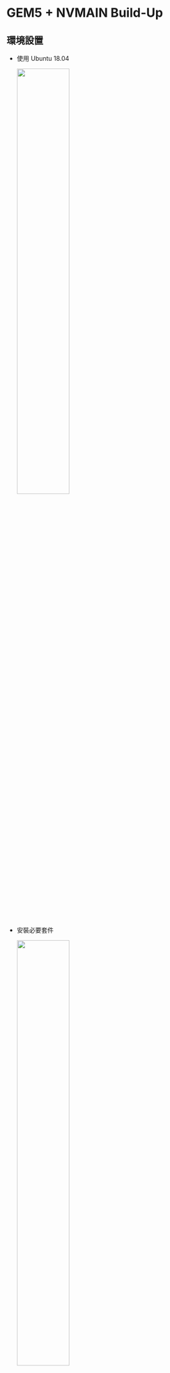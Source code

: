 # GEM5 + NVMAIN Build-Up

## 環境設置
- 使用 Ubuntu 18.04
  
  <img src="https://github.com/user-attachments/assets/62e1494f-4df0-45be-8111-8de7ae8957ed" width="50%" height="auto">
- 安裝必要套件
  
  <img src="https://github.com/user-attachments/assets/46e1b3eb-91b8-4b45-a418-1d7f33ee3e73" width="50%" height="auto">


## 下載並編譯 gem5
- 下載 gem5  

  > (網址 : https://gem5.googlesource.com/public/gem5/+/525ce650e1a5bbe71c39d4b15598d6c003cc9f9e)
  
  > 點擊tgz下載，解壓縮後放進HOME內
  
  <img src="https://github.com/user-attachments/assets/245dca58-392c-4edf-b47e-a87f23a1b180" width="50%" height="auto">

- 編譯gem5

  > 在 gem5 目錄底下輸入
  
   ```python
   scons build/X86/gem5.opt -j4  # j4 表示使用四個core加速
   ```
  
   <img src="https://github.com/user-attachments/assets/9ff61b86-d059-4171-8b05-754c88b9891a" width="50%" height="auto">

## 下載並編譯 NVmain
- 下載 NVmain

  > terminal 輸入
  
   ```python
   git clone https://github.com/SEAL-UCSB/NVmain
   ```
   
  <img src="https://github.com/user-attachments/assets/4d305b8f-289a-4561-afed-0e588a1af142" width="50%" height="auto">
  
- 將 NVMain 資料夾放在與 gem5 同一層
- 修改 NVmain 的 SConscript

  >  將 from gem5_scons import Transform 註解掉
  
  <img src="https://github.com/user-attachments/assets/3181aabd-4ea5-47cf-838e-1d548b9702d8" width="50%" height="auto">

## 使 gem5 能使用 NVMain

- 修改 gem5 的 Options.py

  > 在 addCommonOption 這個 function 底下多加這段

  ```python
  for arg in sys.argv:
    if arg[:9] == "--nvmain-":
        parser.add_option(arg, type="string", default="NULL", help="Set NVMain configuration value for a parameter")
  ```
   <img src="https://github.com/user-attachments/assets/8aaa862e-e8c2-438a-b6e2-1c748970c620" width="50%" height="auto">


- 還原 NVMain 的 SConscript

  >  將 from gem5_scons import Transform 這行取消註解
  
  <img src="https://github.com/user-attachments/assets/eb49d7b0-71ec-4b2b-8bb0-5ef79a9cf127" width="50%" height="auto">
  
- 混合編譯 gem5 + NVMain

  > 在 gem5 目錄底下輸入
  
   ```python
   scons EXTRAS=../NVmain build/X86/gem5.opt -j4 # j4 表示使用四個core加速
   ```
  
  <img src="https://github.com/user-attachments/assets/11e69e31-3326-4249-a14b-874345c52472" width="50%" height="auto">
  
## 測試執行程式 Hello World

- 執行 Hello World 測試

  > 在 gem5 目錄下輸入

  ```python
  ./build/X86/gem5.opt configs/example/se.py -c tests/test-progs/hello/bin/x86/linux/hello \
  --cpu-type=TimingSimpleCPU --caches --l2cache \
  --mem-type=NVMainMemory --nvmain-config=../NVmain/Config/PCM_ISSCC_2012_4GB.config
  ```

- 輸出畫面

  <img src="https://github.com/user-attachments/assets/ba9b002a-082c-4f8d-aee3-e6367477b0f7" width="50%" height="auto">

- gem5 的 m5out 中 stat.txt

  > dcache
  
  <img src="https://github.com/user-attachments/assets/a14ca640-8234-4ba8-9d6a-14f105d57224" width="50%" height="auto">


  > icache
  
  <img src="https://github.com/user-attachments/assets/f61d241a-79e5-4c6d-812e-783e3a956513" width="50%" height="auto">

  > l2

  <img src="https://github.com/user-attachments/assets/4547bb71-bec4-453e-b6c3-46b2af83cdbf" width="50%" height="auto">
 
  
